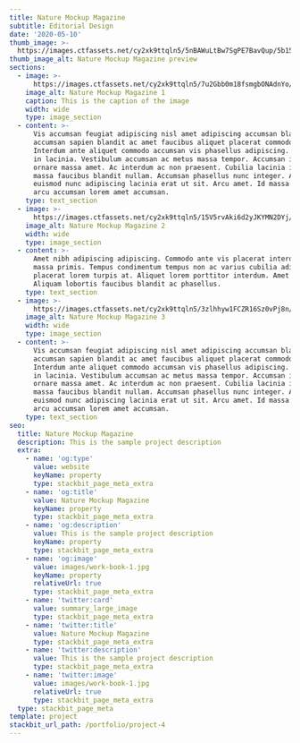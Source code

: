 ```yaml
---
title: Nature Mockup Magazine
subtitle: Editorial Design
date: '2020-05-10'
thumb_image: >-
  https://images.ctfassets.net/cy2xk9ttqln5/5nBAWuLtBw7SgPE7BavQup/5b15c41e73fd22dc57e5fef0e05ce3d3/work-book-1-thumb.jpg
thumb_image_alt: Nature Mockup Magazine preview
sections:
  - image: >-
      https://images.ctfassets.net/cy2xk9ttqln5/7u2Gbb0m18fsmgbONAdnYo/63afe12ee5ad0044da9bf25f3dd517bf/work-book-1.jpg
    image_alt: Nature Mockup Magazine 1
    caption: This is the caption of the image
    width: wide
    type: image_section
  - content: >-
      Vis accumsan feugiat adipiscing nisl amet adipiscing accumsan blandit
      accumsan sapien blandit ac amet faucibus aliquet placerat commodo.
      Interdum ante aliquet commodo accumsan vis phasellus adipiscing. Ornare a
      in lacinia. Vestibulum accumsan ac metus massa tempor. Accumsan in lacinia
      ornare massa amet. Ac interdum ac non praesent. Cubilia lacinia interdum
      massa faucibus blandit nullam. Accumsan phasellus nunc integer. Accumsan
      euismod nunc adipiscing lacinia erat ut sit. Arcu amet. Id massa aliquet
      arcu accumsan lorem amet accumsan.
    type: text_section
  - image: >-
      https://images.ctfassets.net/cy2xk9ttqln5/15V5rvAki6d2yJKYMN2DYj/faa80f51532fa75b45be1f683130b3b7/work-book-2.jpg
    image_alt: Nature Mockup Magazine 2
    width: wide
    type: image_section
  - content: >-
      Amet nibh adipiscing adipiscing. Commodo ante vis placerat interdum massa
      massa primis. Tempus condimentum tempus non ac varius cubilia adipiscing
      placerat lorem turpis at. Aliquet lorem porttitor interdum. Amet lacus.
      Aliquam lobortis faucibus blandit ac phasellus.
    type: text_section
  - image: >-
      https://images.ctfassets.net/cy2xk9ttqln5/3zlhhyw1FCZR16Sz0vPj8n/287a6135ffbdacfb9b572e115df0af68/work-book-3.jpg
    image_alt: Nature Mockup Magazine 3
    width: wide
    type: image_section
  - content: >-
      Vis accumsan feugiat adipiscing nisl amet adipiscing accumsan blandit
      accumsan sapien blandit ac amet faucibus aliquet placerat commodo.
      Interdum ante aliquet commodo accumsan vis phasellus adipiscing. Ornare a
      in lacinia. Vestibulum accumsan ac metus massa tempor. Accumsan in lacinia
      ornare massa amet. Ac interdum ac non praesent. Cubilia lacinia interdum
      massa faucibus blandit nullam. Accumsan phasellus nunc integer. Accumsan
      euismod nunc adipiscing lacinia erat ut sit. Arcu amet. Id massa aliquet
      arcu accumsan lorem amet accumsan.
    type: text_section
seo:
  title: Nature Mockup Magazine
  description: This is the sample project description
  extra:
    - name: 'og:type'
      value: website
      keyName: property
      type: stackbit_page_meta_extra
    - name: 'og:title'
      value: Nature Mockup Magazine
      keyName: property
      type: stackbit_page_meta_extra
    - name: 'og:description'
      value: This is the sample project description
      keyName: property
      type: stackbit_page_meta_extra
    - name: 'og:image'
      value: images/work-book-1.jpg
      keyName: property
      relativeUrl: true
      type: stackbit_page_meta_extra
    - name: 'twitter:card'
      value: summary_large_image
      type: stackbit_page_meta_extra
    - name: 'twitter:title'
      value: Nature Mockup Magazine
      type: stackbit_page_meta_extra
    - name: 'twitter:description'
      value: This is the sample project description
      type: stackbit_page_meta_extra
    - name: 'twitter:image'
      value: images/work-book-1.jpg
      relativeUrl: true
      type: stackbit_page_meta_extra
  type: stackbit_page_meta
template: project
stackbit_url_path: /portfolio/project-4
---
```


